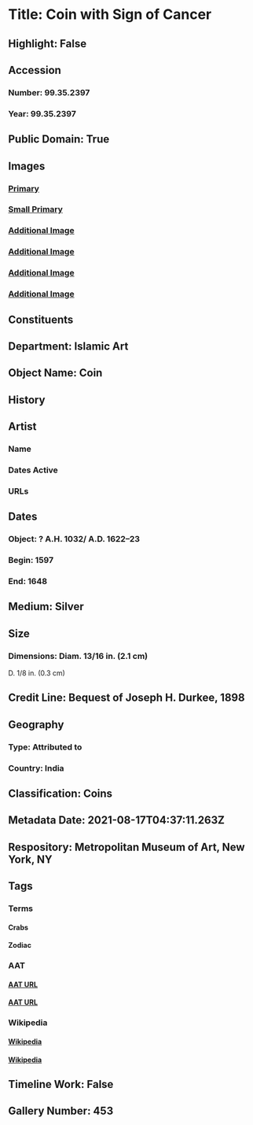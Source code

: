 # Title: Coin with Sign of Cancer
## Highlight: False
## Accession
### Number: 99.35.2397
### Year: 99.35.2397
## Public Domain: True
## Images
### [Primary](https://images.metmuseum.org/CRDImages/is/original/LC-99_35_2397.jpg)
### [Small Primary](https://images.metmuseum.org/CRDImages/is/web-large/LC-99_35_2397.jpg)
### [Additional Image](https://images.metmuseum.org/CRDImages/is/original/99.35.2397.JPG)
### [Additional Image](https://images.metmuseum.org/CRDImages/is/original/99.35.2397r.JPG)
### [Additional Image](https://images.metmuseum.org/CRDImages/is/original/DP143.jpg)
### [Additional Image](https://images.metmuseum.org/CRDImages/is/original/DP144.jpg)
## Constituents
## Department: Islamic Art
## Object Name: Coin
## History
## Artist
### Name
### Dates Active
### URLs
## Dates
### Object: ? A.H. 1032/ A.D. 1622–23
### Begin: 1597
### End: 1648
## Medium: Silver
## Size
### Dimensions: Diam. 13/16 in. (2.1 cm)
D. 1/8 in. (0.3 cm)
## Credit Line: Bequest of Joseph H. Durkee, 1898
## Geography
### Type: Attributed to
### Country: India
## Classification: Coins
## Metadata Date: 2021-08-17T04:37:11.263Z
## Respository: Metropolitan Museum of Art, New York, NY
## Tags
### Terms
#### Crabs
#### Zodiac
### AAT
#### [AAT URL](http://vocab.getty.edu/page/aat/300249722)
#### [AAT URL](http://vocab.getty.edu/page/aat/300009937)
### Wikipedia
#### [Wikipedia]()
#### [Wikipedia]()
## Timeline Work: False
## Gallery Number: 453